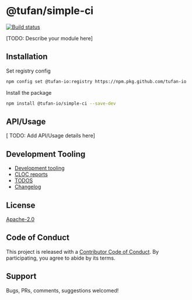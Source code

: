 # @tufan/simple-ci

[![Build status](https://tufan-io.github.io/simple-ci/ci/badge/build.svg)](https://github.com/tufan-io/simple-ci/actions)

[TODO: Describe your module here]

## Installation
Set registry config
```bash
npm config set @tufan-io:registry https://npm.pkg.github.com/tufan-io
```

Install the package
```bash
npm install @tufan-io/simple-ci --save-dev
```

## API/Usage
[ TODO: Add API/Usage details here]

## Development Tooling
- [Development tooling](docs/DevTools.md)
- [CLOC reports](docs/cloc.md)
- [TODOS](docs/TODOs)
- [Changelog](CHANGELOG.md)

## License
[Apache-2.0](./LICENSE.md)

## Code of Conduct
This project is released with a [Contributor Code of Conduct](code-of-conduct.md).
By participating, you agree to abide by its terms.

## Support
Bugs, PRs, comments, suggestions welcomed!
